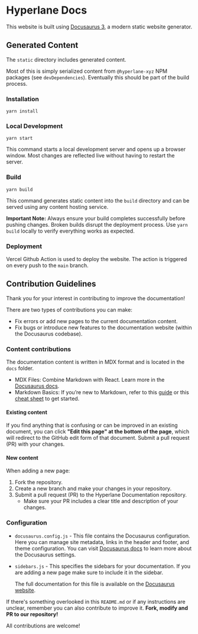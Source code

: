 # Hyperlane Docs

This website is built using [Docusaurus 3](https://docusaurus.io/), a modern static website generator.

## Generated Content

The `static` directory includes generated content.

Most of this is simply serialized content from `@hyperlane-xyz` NPM packages (see `devDependencies`). Eventually this should be part of the build process.

### Installation

```
yarn install
```

### Local Development

```
yarn start
```

This command starts a local development server and opens up a browser window. Most changes are reflected live without having to restart the server.

### Build

```
yarn build
```

This command generates static content into the `build` directory and can be served using any content hosting service.

**Important Note:** Always ensure your build completes successfully before pushing changes. Broken builds disrupt the deployment process. Use `yarn build` locally to verify everything works as expected.

### Deployment

Vercel Github Action is used to deploy the website. The action is triggered on every push to the `main` branch.

## Contribution Guidelines

Thank you for your interest in contributing to improve the documentation!

There are two types of contributions you can make:

- Fix errors or add new pages to the current documentation content.
- Fix bugs or introduce new features to the documentation website (within the Docusaurus codebase).

### Content contributions

The documentation content is written in MDX format and is located in the `docs` folder.

- MDX Files: Combine Markdown with React. Learn more in the [Docusaurus docs](https://docusaurus.io/docs/markdown-features/react).
- Markdown Basics: If you’re new to Markdown, refer to this [guide](https://docs.github.com/ru/get-started/writing-on-github/getting-started-with-writing-and-formatting-on-github/basic-writing-and-formatting-syntax) or this [cheat sheet](https://www.markdownguide.org/cheat-sheet/) to get started.

#### Existing content

If you find anything that is confusing or can be improved in an existing document, you can click **"Edit this page" at the bottom of the page**, which will redirect to the GitHub edit form of that document. Submit a pull request (PR) with your changes.

#### New content

When adding a new page:

1. Fork the repository.
2. Create a new branch and make your changes in your repository.
3. Submit a pull request (PR) to the Hyperlane Documentation repository.
   - Make sure your PR includes a clear title and description of your changes.

### Configuration

- `docusaurus.config.js` - This file contains the Docusaurus configuration. Here you can manage site metadata, links in the header and footer, and theme configuration. You can visit [Docusaurus docs](https://docusaurus.io/docs/configuration) to learn more about the Docusaurus settings.
- `sidebars.js` - This specifies the sidebars for your documentation. If you are adding a new page make sure to include it in the sidebar.

  The full documentation for this file is available on the [Docusaurus website](https://docusaurus.io/docs/sidebar).

If there's something overlooked in this `README.md` or if any instructions are unclear, remember you can also contribute to improve it. **Fork, modify and PR to our repository!**

All contributions are welcome!
